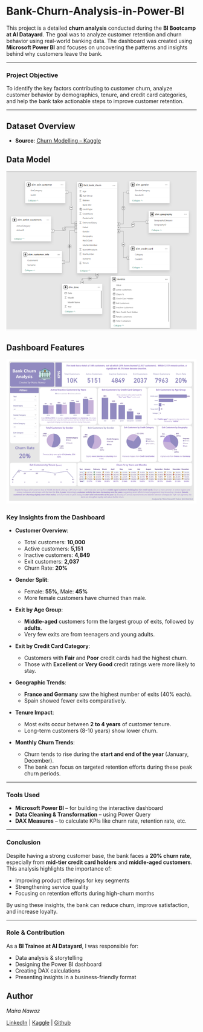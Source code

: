 # Bank-Churn-Analysis-in-Power-BI

This project is a detailed **churn analysis** conducted during the **BI Bootcamp at AI Datayard**. The goal was to analyze customer retention and churn behavior using real-world banking data. The dashboard was created using **Microsoft Power BI** and focuses on uncovering the patterns and insights behind why customers leave the bank.

---

### **Project Objective**

To identify the key factors contributing to customer churn, analyze customer behavior by demographics, tenure, and credit card categories, and help the bank take actionable steps to improve customer retention.

---

## Dataset Overview

- **Source**: [Churn Modelling – Kaggle](https://www.kaggle.com/datasets/shrutimechlearn/churn-modelling)


## Data Model

![Data Model](https://github.com/Maira-Nawaz/Bank-Churn-Analysis-in-Power-BI/blob/main/Data%20Model.png)


## Dashboard Features

![Dashboard Preview](https://github.com/Maira-Nawaz/Bank-Churn-Analysis-in-Power-BI/blob/main/Bank%20Churn%20Analysis.jpg)


### **Key Insights from the Dashboard**

* **Customer Overview**:

  * Total customers: **10,000**
  * Active customers: **5,151**
  * Inactive customers: **4,849**
  * Exit customers: **2,037**
  * Churn Rate: **20%**

* **Gender Split**:

  * Female: **55%**, Male: **45%**
  * More female customers have churned than male.

* **Exit by Age Group**:

  * **Middle-aged** customers form the largest group of exits, followed by **adults**.
  * Very few exits are from teenagers and young adults.

* **Exit by Credit Card Category**:

  * Customers with **Fair** and **Poor** credit cards had the highest churn.
  * Those with **Excellent** or **Very Good** credit ratings were more likely to stay.

* **Geographic Trends**:

  * **France and Germany** saw the highest number of exits (40% each).
  * Spain showed fewer exits comparatively.

* **Tenure Impact**:

  * Most exits occur between **2 to 4 years** of customer tenure.
  * Long-term customers (8-10 years) show lower churn.

* **Monthly Churn Trends**:

  * Churn tends to rise during the **start and end of the year** (January, December).
  * The bank can focus on targeted retention efforts during these peak churn periods.

---

### **Tools Used**

* **Microsoft Power BI** – for building the interactive dashboard
* **Data Cleaning & Transformation** – using Power Query
* **DAX Measures** – to calculate KPIs like churn rate, retention rate, etc.

---

### **Conclusion**

Despite having a strong customer base, the bank faces a **20% churn rate**, especially from **mid-tier credit card holders** and **middle-aged customers**. This analysis highlights the importance of:

* Improving product offerings for key segments
* Strengthening service quality
* Focusing on retention efforts during high-churn months

By using these insights, the bank can reduce churn, improve satisfaction, and increase loyalty.

---

### **Role & Contribution**

As a **BI Trainee at AI Datayard**, I was responsible for:

* Data analysis & storytelling
* Designing the Power BI dashboard
* Creating DAX calculations
* Presenting insights in a business-friendly format


##  Author

*Maira Nawaz*

[LinkedIn](https://www.linkedin.com/in/mairanawaz/) | [Kaggle](https://www.kaggle.com/mairanawaz) | [Github](https://github.com/Maira-Nawaz)

